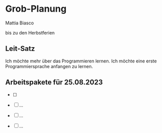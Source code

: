 # Grob-Planung

Mattia Biasco

bis zu den Herbstferien

## Leit-Satz

Ich möchte mehr über das Programmieren lernen.
Ich möchte eine erste Programmiersprache anfangen zu lernen.



## Arbeitspakete für 25.08.2023

- [ ] 

- [ ] ...
- [ ] ...
- [ ] ...